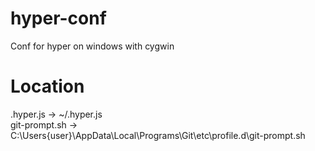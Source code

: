 # hyper-conf
Conf for hyper on windows with cygwin

# Location
.hyper.js -> ~/.hyper.js <br>
git-prompt.sh -> C:\Users\{user}\AppData\Local\Programs\Git\etc\profile.d\git-prompt.sh
